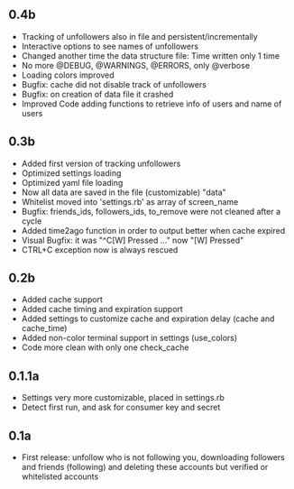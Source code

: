 0.4b
---

* Tracking of unfollowers also in file and persistent/incrementally
* Interactive options to see names of unfollowers
* Changed another time the data structure file: Time written only 1 time
* No more @DEBUG, @WARNINGS, @ERRORS, only @verbose
* Loading colors improved
* Bugfix: cache did not disable track of unfollowers
* Bugfix: on creation of data file it crashed
* Improved Code adding functions to retrieve info of users and name of users

0.3b
---

* Added first version of tracking unfollowers
* Optimized settings loading
* Optimized yaml file loading
* Now all data are saved in the file (customizable) "data"
* Whitelist moved into 'settings.rb' as array of screen_name
* Bugfix: friends_ids, followers_ids, to_remove were not cleaned after a cycle
* Added time2ago function in order to output better when cache expired
* Visual Bugfix: it was "^C[W] Pressed ..." now "[W] Pressed"
* CTRL+C exception now is always rescued

0.2b
---

* Added cache support
* Added cache timing and expiration support
* Added settings to customize cache and expiration delay (cache and cache_time)
* Added non-color terminal support in settings (use_colors)
* Code more clean with only one check_cache

0.1.1a
---

* Settings very more customizable, placed in settings.rb
* Detect first run, and ask for consumer key and secret

0.1a
---

* First release: unfollow who is not following you, downloading followers and friends (following) and deleting these accounts but verified or whitelisted accounts
